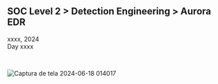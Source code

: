 <h2> SOC Level 2 > Detection Engineering > Aurora EDR</h2>

xxxx, 2024 <br>
Day xxxx<br>

<br>


![Captura de tela 2024-06-18 014017](https://github.com/user-attachments/assets/9ce0be61-0065-4290-89ca-b0da34b27720)
